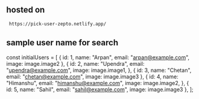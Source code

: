 ## hosted on

```bash
 https://pick-user-zepto.netlify.app/
```

## sample user name for search

const initialUsers = [
{ id: 1, name: "Arpan", email: "arpan@example.com", image: image.image2 },
{
id: 2,
name: "Upendra",
email: "upendra@example.com",
image: image.image1,
},
{ id: 3, name: "Chetan", email: "chetan@example.com", image: image.image3 },
{
id: 4,
name: "Himanshu",
email: "himanshu@example.com",
image: image.image2,
},
{ id: 5, name: "Sahil", email: "sahil@example.com", image: image.image3 },
];
